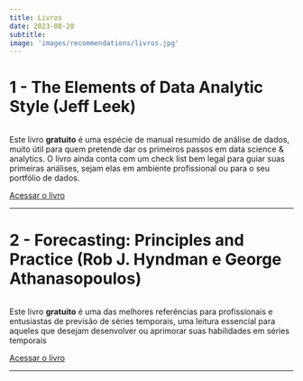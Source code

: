 ```yaml
---
title: Livros
date: 2023-08-20
subtitle:
image: 'images/recommendations/livros.jpg'
---
```


# 1 - The Elements of Data Analytic Style (Jeff Leek)

<div class="page-image">
  <img class="lazy" data-src="/images/recommendations/livros_datastyle.png">
</div>

Este livro **gratuito** é uma espécie de manual resumido de análise de dados, muito útil para quem pretende dar os primeiros passos em data science & analytics. O livro ainda conta com um check list bem legal para guiar suas primeiras análises, sejam elas em ambiente profissional ou para o seu portfólio de dados. 

<a href="https://leanpub.com/datastyle" class="nav__link cta-button button button--small" target="_blank">Acessar o livro</a>

<hr>

# 2 - Forecasting: Principles and Practice (Rob J. Hyndman e George Athanasopoulos)

<div class="page-image">
  <img class="lazy" data-src="/images/recommendations/livros_forecasting.jpg">
</div>

Este livro **gratuito** é uma das melhores referências para profissionais e entusiastas de previsão de séries temporais, uma leitura essencial para aqueles que desejam desenvolver ou aprimorar suas habilidades em séries temporais

<a href="https://otexts.com/fpp3/" class="nav__link cta-button button button--small" target="_blank">Acessar o livro</a>

<hr>